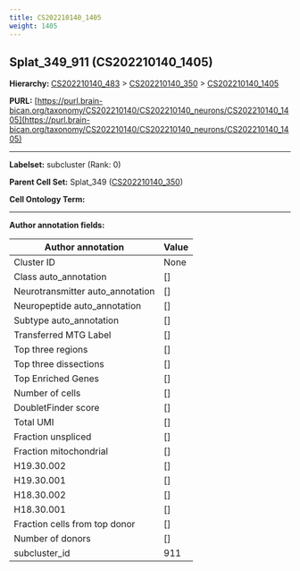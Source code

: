 ```yaml
---
title: CS202210140_1405
weight: 1405
---
```

## Splat_349_911 (CS202210140_1405)
<b>Hierarchy: </b>
[CS202210140_483](../CS202210140_483) >
[CS202210140_350](../CS202210140_350) >
[CS202210140_1405](../CS202210140_1405)

**PURL:** [https://purl.brain-bican.org/taxonomy/CS202210140/CS202210140_neurons/CS202210140_1405](https://purl.brain-bican.org/taxonomy/CS202210140/CS202210140_neurons/CS202210140_1405)

---


**Labelset:** subcluster (Rank: 0)

**Parent Cell Set:** Splat_349 ([CS202210140_350](../CS202210140_350))



**Cell Ontology Term:** 

[MARKER GENES.]: #


---

[TRANSFERRED ANNOTATIONS.]: #


[AUTHOR ANNOTATION FIELDS.]: #


**Author annotation fields:**

| Author annotation | Value |
|-------------------|-------|
|Cluster ID|None|
|Class auto_annotation|[]|
|Neurotransmitter auto_annotation|[]|
|Neuropeptide auto_annotation|[]|
|Subtype auto_annotation|[]|
|Transferred MTG Label|[]|
|Top three regions|[]|
|Top three dissections|[]|
|Top Enriched Genes|[]|
|Number of cells|[]|
|DoubletFinder score|[]|
|Total UMI|[]|
|Fraction unspliced|[]|
|Fraction mitochondrial|[]|
|H19.30.002|[]|
|H19.30.001|[]|
|H18.30.002|[]|
|H18.30.001|[]|
|Fraction cells from top donor|[]|
|Number of donors|[]|
|subcluster_id|911|
